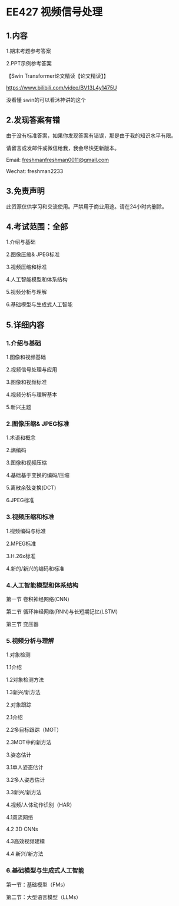 # EE427 视频信号处理

## 1.内容

1.期末考题参考答案

2.PPT示例参考答案



【Swin Transformer论文精读【论文精读】】 

https://www.bilibili.com/video/BV13L4y1475U

没看懂 swin的可以看沐神讲的这个



## 2.发现答案有错

由于没有标准答案，如果你发现答案有错误，那是由于我的知识水平有限。

请留言或发邮件或微信给我，我会尽快更新版本。

Email: freshmanfreshman0011@gmail.com

Wechat: freshman2233

## 3.免责声明

此资源仅供学习和交流使用。严禁用于商业用途。请在24小时内删除。



## 4.考试范围：全部

1.介绍与基础

2.图像压缩& JPEG标准

3.视频压缩和标准

4.人工智能模型和体系结构

5.视频分析与理解

6.基础模型与生成式人工智能

## 5.详细内容

### 1.介绍与基础

1.图像和视频基础

2.视频信号处理与应用

3.图像和视频标准

4.视频分析与理解基本

5.新兴主题

### 2.图像压缩& JPEG标准

1.术语和概念

2.熵编码

3.图像和视频压缩

4.基础基于变换的编码/压缩

5.离散余弦变换(DCT)

6.JPEG标准



### 3.视频压缩和标准

1.视频编码与标准

2.MPEG标准

3.H.26x标准

4.新的/新兴的编码和标准 



### 4.人工智能模型和体系结构

第一节 卷积神经网络(CNN) 

第二节 循环神经网络(RNN)与长短期记忆(LSTM) 

第三节 变压器 

### 5.视频分析与理解

1.对象检测 

1.1介绍 

1.2对象检测方法 

1.3新兴/新方法

 

2.对象跟踪

2.1介绍

2.2多目标跟踪（MOT）

2.3MOT中的新方法



3.姿态估计

3.1单人姿态估计

3.2多人姿态估计

3.3新兴/新方法





4.视频/人体动作识别（HAR）

4.1双流网络 

4.2 3D CNNs

4.3高效视频建模

4.4 新兴/新方法







### 6.基础模型与生成式人工智能

第一节：基础模型（FMs）

第二节：大型语言模型（LLMs）



















